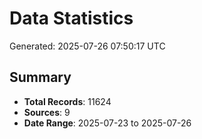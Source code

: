 # Data Statistics

Generated: 2025-07-26 07:50:17 UTC

## Summary

- **Total Records**: 11624
- **Sources**: 9
- **Date Range**: 2025-07-23 to 2025-07-26
